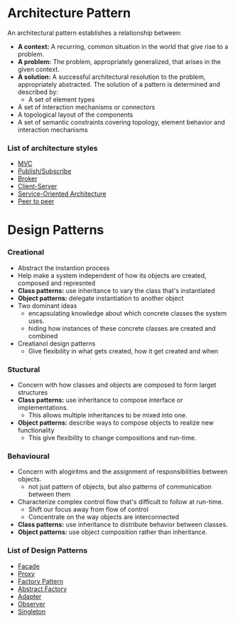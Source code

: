# Architecture Pattern

An architectural pattern establishes a relationship between:

- **A context:** A recurring, common situation in the world that give rise to a problem.
- **A problem:** The problem, appropriately generalized, that arises in the given context.
- **A solution:** A successful architectural resolution to the problem, appropriately abstracted. The solution of a pattern is determined and described by:
  - A set of element types
- A set of interaction mechanisms or connectors
- A topological layout of the components
- A set of semantic constraints covering topology, element behavior and interaction mechanisms

### List of architecture styles

- [MVC](architecture/mvc.md)
- [Publish/Subscribe](architecture/publish_subscribe.md)
- [Broker](architecture/broker.md)
- [Client-Server](architecture/client_server.md)
- [Service-Oriented Architecture](architecture/soa.md)
- [Peer to peer](architecture/p2p.md)

# Design Patterns

### Creational
- Abstract the instantion process
- Help make a system independent of how its objects are created, composed and represnted
- **Class patterns:** use inheritance to vary the class that's instantiated
- **Object patterns:** delegate instantiation to another object
- Two dominant ideas
  - encapsulating knowledge about which concrete classes the system uses.
  - hiding how instances of these concrete classes are created and combined
- Creatianol design patterns
  - Give flexibility in what gets created, how it get created and when

### Stuctural
- Concern with how classes and objects are composed to form larget structures
- **Class patterns:** use inheritance to compose interface or implementations.
  - This allows multiple inheritances to be mixed into one.
- **Object patterns:** describe ways to compose objects to realize new functionality
  - This give flexibility to change compositions and run-time.

### Behavioural
- Concern with alogiritms and the assignment of responsibilities between objects.
  - not just pattern of objects, but also patterns of communication between them
- Characterize complex control flow that's difficult to follow at run-time.
  - Shift our focus away from flow of control
  - Concentrate on the way objects are interconnected
- **Class patterns:** use inheritance to distribute behavior between classes.
- **Object patterns:** use object composition rather than inheritance.

### List of Design Patterns

- [Facade](design_pattern/facade.md)
- [Proxy](design_pattern/proxy.md)
- [Factory Pattern](design_pattern/factory_pattern.md)
- [Abstract Factory](design_pattern/abstract_factory.md)
- [Adapter](design_pattern/adapter.md)
- [Observer](design_pattern/observer.md)
- [Singleton](design_pattern/singleton.md)
